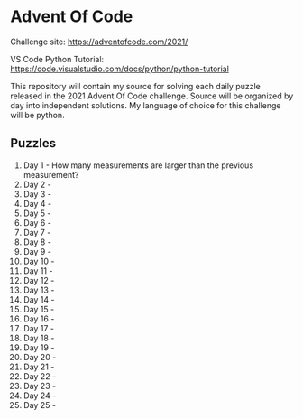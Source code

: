 # Advent Of Code
Challenge site:  https://adventofcode.com/2021/

VS Code Python Tutorial:  https://code.visualstudio.com/docs/python/python-tutorial

This repository will contain my source for solving each daily puzzle released in the 2021 Advent Of Code challenge.  Source will be organized by day into independent solutions. My language of choice for this challenge will be python.

## Puzzles
1. Day 1 - How many measurements are larger than the previous measurement?
2. Day 2 - 
3. Day 3 - 
4. Day 4 - 
5. Day 5 - 
6. Day 6 - 
7. Day 7 - 
8. Day 8 - 
9. Day 9 - 
10. Day 10 - 
11. Day 11 - 
12. Day 12 - 
13. Day 13 - 
14. Day 14 - 
15. Day 15 - 
16. Day 16 - 
17. Day 17 - 
18. Day 18 - 
19. Day 19 - 
20. Day 20 - 
21. Day 21 - 
22. Day 22 - 
23. Day 23 - 
24. Day 24 - 
25. Day 25 - 
